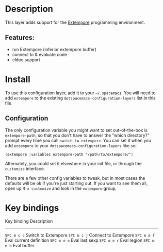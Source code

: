 Description
===========

This layer adds support for the
[Extempore](https://github.com/digego/extempore) programming
environment.

Features:
---------

-   run Extempore (inferior extempore buffer)
-   connect to & evaluate code
-   eldoc support

Install
=======

To use this configuration layer, add it to your `~/.spacemacs`. You will
need to add `extempore` to the existing
`dotspacemacs-configuration-layers` list in this file.

Configuration
-------------

The only configuration variable you might want to set out-of-the-box is
`extempore-path`, so that you don\'t have to answer the \"which
directory?\" prompt every time you call `switch-to-extempore`. You can
set it when you add `extempore` to your
`dotspacemacs-configuration-layers` like so:

``` {.elisp}
(extempore :variables extempore-path "/path/to/extempore/")
```

Alternately, you could set it elsewhere in your init file, or through
the `customize` interface.

There are a few other config variables to tweak, but in most cases the
defaults will be ok if you\'re just starting out. If you want to see
them all, open up `M-x customize` and look in the `extempore` group.

Key bindings
============

  Key binding   Description
  ------------- -------------------------
  `SPC m c c`   Switch to Extempore
  `SPC m c j`   Connect to Extempore
  `SPC m e f`   Eval current definition
  `SPC m e e`   Eval last sexp
  `SPC m e r`   Eval region
  `SPC m e b`   Eval buffer

